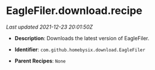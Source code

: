 # EagleFiler.download.recipe

_Last updated 2021-12-23 20:01:50Z_

- **Description**: Downloads the latest version of EagleFiler.

- **Identifier**: `com.github.homebysix.download.EagleFiler`

- **Parent Recipes**: `None`
